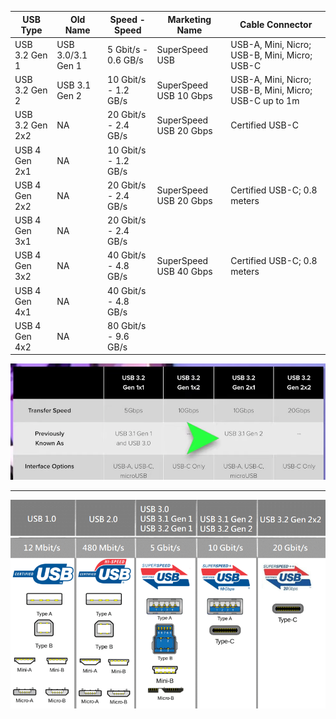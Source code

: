 | USB Type | Old Name | Speed - Speed | Marketing Name | Cable Connector |
|---------------|-------------------|----------|-----------------|-----------------|
| USB 3.2 Gen 1 | USB 3.0/3.1 Gen 1 | 5 Gbit/s - 0.6 GB/s | SuperSpeed USB | USB-A, Mini, Nicro; USB-B, Mini, Micro; USB-C
| USB 3.2 Gen 2 | USB 3.1 Gen 2 | 10 Gbit/s - 1.2 GB/s | SuperSpeed USB 10 Gbps| USB-A, Mini, Nicro; USB-B, Mini, Micro; USB-C up to 1m
| USB 3.2 Gen 2x2 | NA | 20 Gbit/s - 2.4 GB/s | SuperSpeed USB 20 Gbps | Certified USB-C
| USB 4 Gen 2x1 | NA | 10 Gbit/s - 1.2 GB/s |  | 
| USB 4 Gen 2x2 | NA | 20 Gbit/s - 2.4 GB/s | SuperSpeed USB 20 Gbps | Certified USB-C; 0.8 meters
| USB 4 Gen 3x1 | NA | 20 Gbit/s - 2.4 GB/s |  | 
| USB 4 Gen 3x2 | NA | 40 Gbit/s - 4.8 GB/s | SuperSpeed USB 40 Gbps | Certified USB-C; 0.8 meters
| USB 4 Gen 4x1 | NA | 40 Gbit/s - 4.8 GB/s | | 
| USB 4 Gen 4x2 | NA | 80 Gbit/s - 9.6 GB/s | | 


![USB names reference](/Screenshot_20220820-025017.png)

---

![USB Connectors](/Vergleich-der-USB-Versionen-von-1.0-bis-3.2-Gen-2x2-1.png)
